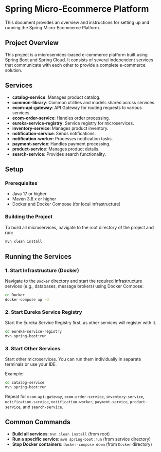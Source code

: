 # Spring Micro-Ecommerce Platform

This document provides an overview and instructions for setting up and running the Spring Micro-Ecommerce Platform.

## Project Overview

This project is a microservices-based e-commerce platform built using Spring Boot and Spring Cloud. It consists of several independent services that communicate with each other to provide a complete e-commerce solution.

## Services

- **catalog-service**: Manages product catalog.
- **common-library**: Common utilities and models shared across services.
- **ecom-api-gateway**: API Gateway for routing requests to various services.
- **ecom-order-service**: Handles order processing.
- **eureka-service-registry**: Service registry for microservices.
- **inventory-service**: Manages product inventory.
- **notification-service**: Sends notifications.
- **notification-worker**: Processes notification tasks.
- **payment-service**: Handles payment processing.
- **product-service**: Manages product details.
- **search-service**: Provides search functionality.

## Setup

### Prerequisites

- Java 17 or higher
- Maven 3.8.x or higher
- Docker and Docker Compose (for local infrastructure)

### Building the Project

To build all microservices, navigate to the root directory of the project and run:

```bash
mvn clean install
```

## Running the Services

### 1. Start Infrastructure (Docker)

Navigate to the `Docker` directory and start the required infrastructure services (e.g., databases, message brokers) using Docker Compose:

```bash
cd Docker
docker-compose up -d
```

### 2. Start Eureka Service Registry

Start the Eureka Service Registry first, as other services will register with it.

```bash
cd eureka-service-registry
mvn spring-boot:run
```

### 3. Start Other Services

Start other microservices. You can run them individually in separate terminals or use your IDE.

Example:

```bash
cd catalog-service
mvn spring-boot:run
```

Repeat for `ecom-api-gateway`, `ecom-order-service`, `inventory-service`, `notification-service`, `notification-worker`, `payment-service`, `product-service`, and `search-service`.

## Common Commands

- **Build all services**: `mvn clean install` (from root)
- **Run a specific service**: `mvn spring-boot:run` (from service directory)
- **Stop Docker containers**: `docker-compose down` (from `Docker` directory)
